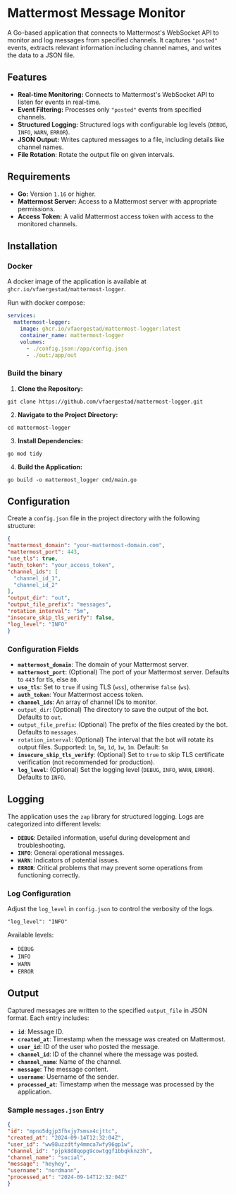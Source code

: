 # Mattermost Message Monitor

A Go-based application that connects to Mattermost's WebSocket API to monitor and log messages from specified channels. It captures `"posted"` events, extracts relevant information including channel names, and writes the data to a JSON file.

## Features

- **Real-time Monitoring:** Connects to Mattermost's WebSocket API to listen for events in real-time.
- **Event Filtering:** Processes only `"posted"` events from specified channels.
- **Structured Logging:** Structured logs with configurable log levels (`DEBUG`, `INFO`, `WARN`, `ERROR`).
- **JSON Output:** Writes captured messages to a file, including details like channel names.
- **File Rotation**: Rotate the output file on given intervals.

## Requirements

- **Go:** Version `1.16` or higher.
- **Mattermost Server:** Access to a Mattermost server with appropriate permissions.
- **Access Token:** A valid Mattermost access token with access to the monitored channels.

## Installation

### Docker

A docker image of the application is available at `ghcr.io/vfaergestad/mattermost-logger`.

Run with docker compose:

```yaml
services:
  mattermost-logger:
    image: ghcr.io/vfaergestad/mattermost-logger:latest
    container_name: mattermost-logger
    volumes:
      - ./config.json:/app/config.json
      - ./out:/app/out
```

### Build the binary

1. **Clone the Repository:**

```git clone https://github.com/vfaergestad/mattermost-logger.git```

2. **Navigate to the Project Directory:**

```cd mattermost-logger```

3. **Install Dependencies:**

```go mod tidy```

4. **Build the Application:**

```go build -o mattermost_logger cmd/main.go```

## Configuration

Create a `config.json` file in the project directory with the following structure:

```json
{
"mattermost_domain": "your-mattermost-domain.com",
"mattermost_port": 443,
"use_tls": true,
"auth_token": "your_access_token",
"channel_ids": [
  "channel_id_1",
  "channel_id_2"
],
"output_dir": "out",
"output_file_prefix": "messages",
"rotation_interval": "5m",
"insecure_skip_tls_verify": false,
"log_level": "INFO"
}
```

### Configuration Fields

- **`mattermost_domain`**: The domain of your Mattermost server.
- **`mattermost_port`**: (Optional) The port of your Mattermost server. Defaults to `443` for tls, else `80`.
- **`use_tls`**: Set to `true` if using TLS (`wss`), otherwise `false` (`ws`).
- **`auth_token`**: Your Mattermost access token.
- **`channel_ids`**: An array of channel IDs to monitor.
- `output_dir`: (Optional) The directory to save the output of the bot. Defaults to `out`.
- `output_file_prefix`: (Optional) The prefix of the files created by the bot. Defaults to `messages`.
- `rotation_interval`: (Optional) The interval that the bot will rotate its output files. Supported: `1m`, `5m`, `1d`, `1w`, `1m`. Default: `5m`
- **`insecure_skip_tls_verify`**: (Optional) Set to `true` to skip TLS certificate verification (not recommended for production).
- **`log_level`**: (Optional) Set the logging level (`DEBUG`, `INFO`, `WARN`, `ERROR`). Defaults to `INFO`.

## Logging

The application uses the `zap` library for structured logging. Logs are categorized into different levels:

- **`DEBUG`**: Detailed information, useful during development and troubleshooting.
- **`INFO`**: General operational messages.
- **`WARN`**: Indicators of potential issues.
- **`ERROR`**: Critical problems that may prevent some operations from functioning correctly.

### Log Configuration

Adjust the `log_level` in `config.json` to control the verbosity of the logs.

```"log_level": "INFO"```

Available levels:

- `DEBUG`
- `INFO`
- `WARN`
- `ERROR`

## Output

Captured messages are written to the specified `output_file` in JSON format. Each entry includes:

- **`id`**: Message ID.
- **`created_at`**: Timestamp when the message was created on Mattermost.
- **`user_id`**: ID of the user who posted the message.
- **`channel_id`**: ID of the channel where the message was posted.
- **`channel_name`**: Name of the channel.
- **`message`**: The message content.
- **`username`**: Username of the sender.
- **`processed_at`**: Timestamp when the message was processed by the application.

### Sample `messages.json` Entry

```json
{
"id": "mpno5dgjp3fhxjy7smsx4cjttc",
"created_at": "2024-09-14T12:32:04Z",
"user_id": "ww98uzzdtfy4mmca7wfy96gp1w",
"channel_id": "pjpk8d8qopg9cowtggf1bbqkknz3h",
"channel_name": "social",
"message": "heyhey",
"username": "nordmann",
"processed_at": "2024-09-14T12:32:04Z"
}
```
